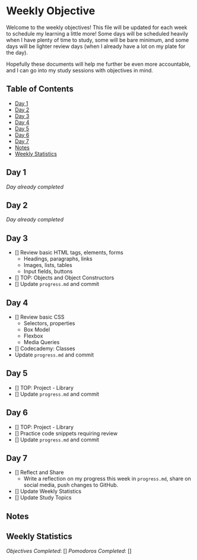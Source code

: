 # Weekly Objective

Welcome to the weekly objectives! This file will be updated for each week to schedule my learning a little more! Some days will be scheduled heavily when I have plenty of time to study, some will be bare minimum, and some days will be lighter review days (when I already have a lot on my plate for the day).

Hopefully these documents will help me further be even more accountable, and I can go into my study sessions with objectives in mind.

## Table of Contents

- [Day 1](#day-1)
- [Day 2](#day-2)
- [Day 3](#day-3)
- [Day 4](#day-4)
- [Day 5](#day-5)
- [Day 6](#day-6)
- [Day 7](#day-7)
- [Notes](#notes)
- [Weekly Statistics](#weekly-statistics)

## Day 1

*Day already completed*

## Day 2

*Day already completed*

## Day 3

- [] Review basic HTML tags, elements, forms
    - Headings, paragraphs, links
    - Images, lists, tables
    - Input fields, buttons
- [] TOP: Objects and Object Constructors
- [] Update `progress.md` and commit

## Day 4

- [] Review basic CSS
    - Selectors, properties
    - Box Model
    - Flexbox
    - Media Queries
- [] Codecademy: Classes
- Update `progress.md` and commit

## Day 5

- [] TOP: Project - Library
- [] Update `progress.md` and commit

## Day 6

- [] TOP: Project - Library
- [] Practice code snippets requiring review
- [] Update `progress.md` and commit

## Day 7

- [] Reflect and Share
    - Write a reflection on my progress this week in `progress.md`, share on social media, push changes to GitHub.
- [] Update Weekly Statistics
- [] Update Study Topics

## Notes

## Weekly Statistics

*Objectives Completed*: []
*Pomodoros Completed*: []